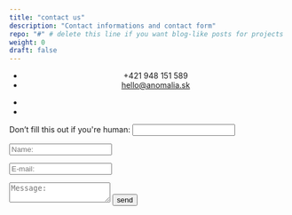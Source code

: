 ```yaml
---
title: "contact us"
description: "Contact informations and contact form"
repo: "#" # delete this line if you want blog-like posts for projects
weight: 0
draft: false
---
```


<ul class="au-list" style="text-align: center;">
<li>+421 948 151 589</li>
<li><a href="mailto:hello@anomalia.sk">hello@anomalia.sk</a></li>
</ul>

<ul class="contact-icons">
<a href="#"><li><i class="fa fa-instagram"></i></li></a>
<a href="#"><li><i class="fa fa-facebook"></i></li></a>
</ul>

<div class="contactform">
<form name="contact" method="POST" data-netlify="true" netlify-honeypot="bot-field" action="/thanks/">
<p class="hidden">
	<label>Don’t fill this out if you're human: <input name="bot-field" /></label>
</p>
<p>
	<input type="text" name="name" placeholder="Name:" onfocus="this.placeholder = ''" onblur="this.placeholder = 'Your Name:'" required/>
</p>
<p>
	<input type="email" name="email" placeholder="E-mail:" onfocus="this.placeholder = ''" onblur="this.placeholder = 'E-mail:'" required/>
</p>
<p>
	<textarea name="message" placeholder="Message:" onfocus="this.placeholder = ''" onblur="this.placeholder = 'Message:'"></textarea>
	<button type="submit">send<i class="fa fa-paper-plane"></i></button>
</p>

</form>
</div>